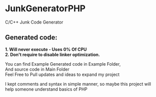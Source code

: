 # JunkGeneratorPHP
C/C++ Junk Code Generator

## Generated code:
**1. Will never execute - Uses 0% Of CPU
<br/>2. Don't require to disable linker optimization.**

You can find Example Generated code in Example Folder,
<br/>And source code in Main Folder
<br/>Feel Free to Pull updates and ideas to expand my project

I kept comments and syntax in simple manner, so maybe this project will help someone understand basics of PHP
